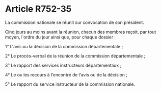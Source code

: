 # Article R752-35

<p>La commission nationale se réunit sur convocation de son président.</p><p>Cinq jours au moins avant la réunion, chacun des membres reçoit, par tout moyen, l'ordre du jour ainsi que, pour chaque dossier :</p><p>1° L'avis ou la décision de la commission départementale ;</p><p>2° Le procès-verbal de la réunion de la commission départementale ;</p><p>3° Le rapport des services instructeurs départementaux ;</p><p>4° Le ou les recours à l'encontre de l'avis ou de la décision ;</p><p>5° Le rapport du service instructeur de la commission nationale. </p>